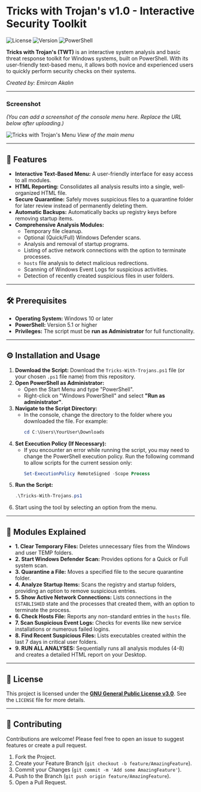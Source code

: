 # Tricks with Trojan's v1.0 - Interactive Security Toolkit

![License](https://img.shields.io/badge/license-GPLv3-blue.svg)
![Version](https://img.shields.io/badge/version-1.0-brightgreen.svg)
![PowerShell](https://img.shields.io/badge/PowerShell-5.1%2B-blue.svg)

**Tricks with Trojan's (TWT)** is an interactive system analysis and basic threat response toolkit for Windows systems, built on PowerShell. With its user-friendly text-based menu, it allows both novice and experienced users to quickly perform security checks on their systems.

*Created by: Emircan Akalın*

---

### Screenshot
*(You can add a screenshot of the console menu here. Replace the URL below after uploading.)*

![Tricks with Trojan's Menu](https://example.com/path/to/screenshot.png) 
*View of the main menu*

---

## 🚀 Features

* **Interactive Text-Based Menu:** A user-friendly interface for easy access to all modules.
* **HTML Reporting:** Consolidates all analysis results into a single, well-organized HTML file.
* **Secure Quarantine:** Safely moves suspicious files to a quarantine folder for later review instead of permanently deleting them.
* **Automatic Backups:** Automatically backs up registry keys before removing startup items.
* **Comprehensive Analysis Modules:**
    * Temporary file cleanup.
    * Optional (Quick/Full) Windows Defender scans.
    * Analysis and removal of startup programs.
    * Listing of active network connections with the option to terminate processes.
    * `hosts` file analysis to detect malicious redirections.
    * Scanning of Windows Event Logs for suspicious activities.
    * Detection of recently created suspicious files in user folders.

---

## 🛠️ Prerequisites

* **Operating System:** Windows 10 or later
* **PowerShell:** Version 5.1 or higher
* **Privileges:** The script must be **run as Administrator** for full functionality.

---

## ⚙️ Installation and Usage

1.  **Download the Script:** Download the `Tricks-With-Trojans.ps1` file (or your chosen `.ps1` file name) from this repository.
2.  **Open PowerShell as Administrator:**
    * Open the Start Menu and type "PowerShell".
    * Right-click on "Windows PowerShell" and select **"Run as administrator"**.
3.  **Navigate to the Script Directory:**
    * In the console, change the directory to the folder where you downloaded the file. For example:
        ```powershell
        cd C:\Users\YourUser\Downloads
        ```
4.  **Set Execution Policy (If Necessary):**
    * If you encounter an error while running the script, you may need to change the PowerShell execution policy. Run the following command to allow scripts for the current session only:
        ```powershell
        Set-ExecutionPolicy RemoteSigned -Scope Process
        ```
5.  **Run the Script:**
    ```powershell
    .\Tricks-With-Trojans.ps1
    ```
6.  Start using the tool by selecting an option from the menu.

---

## 📖 Modules Explained

* **1. Clear Temporary Files:** Deletes unnecessary files from the Windows and user TEMP folders.
* **2. Start Windows Defender Scan:** Provides options for a Quick or Full system scan.
* **3. Quarantine a File:** Moves a specified file to the secure quarantine folder.
* **4. Analyze Startup Items:** Scans the registry and startup folders, providing an option to remove suspicious entries.
* **5. Show Active Network Connections:** Lists connections in the `ESTABLISHED` state and the processes that created them, with an option to terminate the process.
* **6. Check Hosts File:** Reports any non-standard entries in the `hosts` file.
* **7. Scan Suspicious Event Logs:** Checks for events like new service installations or numerous failed logins.
* **8. Find Recent Suspicious Files:** Lists executables created within the last 7 days in critical user folders.
* **9. RUN ALL ANALYSES:** Sequentially runs all analysis modules (4-8) and creates a detailed HTML report on your Desktop.

---

## 📜 License

This project is licensed under the **[GNU General Public License v3.0](LICENSE)**. See the `LICENSE` file for more details.

---

## 🤝 Contributing

Contributions are welcome! Please feel free to open an issue to suggest features or create a pull request.

1.  Fork the Project.
2.  Create your Feature Branch (`git checkout -b feature/AmazingFeature`).
3.  Commit your Changes (`git commit -m 'Add some AmazingFeature'`).
4.  Push to the Branch (`git push origin feature/AmazingFeature`).
5.  Open a Pull Request.
